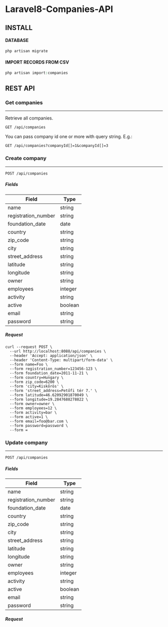 # Laravel8-Companies-API

## INSTALL

#### DATABASE

```php
php artisan migrate
```

#### IMPORT RECORDS FROM CSV

```php
php artisan import:companies
```

## REST API

### Get companies

---

Retrieve all companies.

`GET /api/companies`

You can pass company id one or more with query string. 
E.g.:

`GET /api/companies?companyId[]=1&companyId[]=3`

### Create company

---

`POST /api/companies`

##### Fields

| Field               | Type                 |
|---------------------|----------------------|
| name                | string               |
| registration_number | string               |
| foundation_date     | date                 |
| country             | string               |
| zip_code            | string               |
| city                | string               |
| street_address      | string               |
| latitude            | string               |
| longitude           | string               |
| owner               | string               |
| employees           | integer              |
| activity            | string               |
| active              | boolean              |
| email               | string               |
| password            | string               |

##### Request

```shell
curl --request POST \
  --url http://localhost:8088/api/companies \
  --header 'Accept: application/json' \
  --header 'Content-Type: multipart/form-data' \
  --form name=Foo \
  --form registration_number=123456-123 \
  --form foundation_date=2011-11-21 \
  --form country=Hungary \
  --form zip_code=6200 \
  --form 'city=Kiskőrös' \
  --form 'street_address=Petőfi tér 7.' \
  --form latitude=46.62092901870049 \
  --form longitude=19.2847688278822 \
  --form owner=owner \
  --form employees=12 \
  --form activity=bar \
  --form active=1 \
  --form email=foo@bar.com \
  --form password=password \
  --form =
```
### Update company

---

`POST /api/companies`

##### Fields

| Field               | Type                 |
|---------------------|----------------------|
| name                | string               |
| registration_number | string               |
| foundation_date     | date                 |
| country             | string               |
| zip_code            | string               |
| city                | string               |
| street_address      | string               |
| latitude            | string               |
| longitude           | string               |
| owner               | string               |
| employees           | integer              |
| activity            | string               |
| active              | boolean              |
| email               | string               |
| password            | string               |

##### Request
